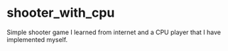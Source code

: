 # shooter_with_cpu
Simple shooter game I learned from internet and a CPU player that I have implemented myself.
